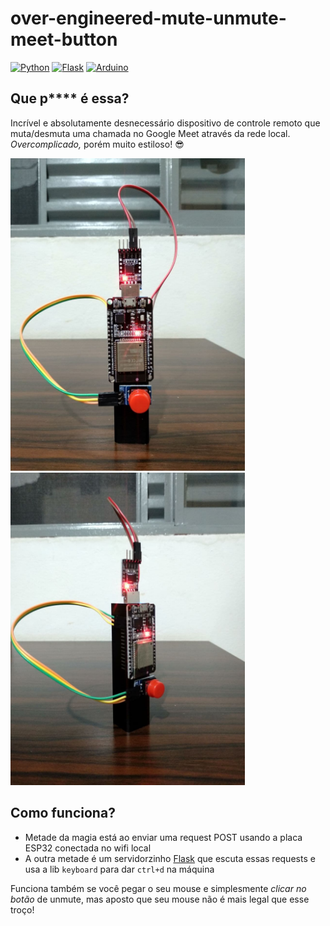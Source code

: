 # over-engineered-mute-unmute-meet-button

[![Python](https://img.shields.io/badge/python-%2314354C.svg?style=flat&logo=python&logoColor=white)](https://www.python.org/)
[![Flask](https://img.shields.io/badge/flask-%23000.svg?style=flat&logo=flask&logoColor=white)](https://flask.palletsprojects.com/en/2.0.x/)
[![Arduino](https://img.shields.io/badge/-Arduino-00979D?style=flat&logo=Arduino&logoColor=white)](https://www.arduino.cc/)

## Que p**** é essa?

Incrível e absolutamente desnecessário dispositivo de controle remoto que muta/desmuta uma chamada no Google Meet através da rede local. _Overcomplicado,_ porém muito estiloso! :sunglasses:

<img src="images/front.jpg" height="500"/> <img src="images/side.jpg" height="500"/>

## Como funciona?

- Metade da magia está ao enviar uma request POST usando a placa ESP32 conectada no wifi local
- A outra metade é um servidorzinho [Flask](https://flask.palletsprojects.com/en/2.0.x/) que escuta essas requests e usa a lib `keyboard` para dar `ctrl+d` na máquina

Funciona também se você pegar o seu mouse e simplesmente _clicar no botão_ de unmute, mas aposto que seu mouse não é mais legal que esse troço!

